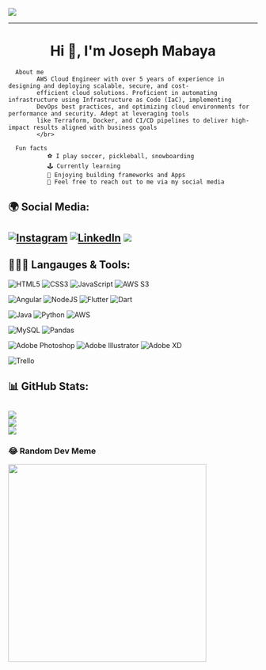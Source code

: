 ![](https://media.licdn.com/dms/image/D5616AQHHQql_NynZ_Q/profile-displaybackgroundimage-shrink_350_1400/0/1701648428937?e=1707350400&v=beta&t=FQDSRuzOCBFwEA2dXEZx6ppEIXJwmpBYQ05DphCTB7Q)


 --------------------------
<h1 align="center" font-family="Helvetica">Hi 👋,  I'm Joseph Mabaya</h1>

<!DOCTYPE html>
<html lang="en">
<head>
    <meta charset="UTF-8">
    <meta name="viewport" content="width=device-width, initial-scale=1.0">

      About me 
            AWS Cloud Engineer with over 5 years of experience in designing and deploying scalable, secure, and cost-
            efficient cloud solutions. Proficient in automating infrastructure using Infrastructure as Code (IaC), implementing
            DevOps best practices, and optimizing cloud environments for performance and security. Adept at leveraging tools
            like Terraform, Docker, and CI/CD pipelines to deliver high-impact results aligned with business goals
            </br>
</head>
<body>

      Fun facts
               ⚽️ I play soccer, pickleball, snowboarding
               🕹️ Currently learning 
               🏁 Enjoying building frameworks and Apps
               📩 Feel free to reach out to me via my social media
</body>
</html>


## 🌍 Social Media:
[![Instagram](https://img.shields.io/badge/Instagram-%23E4405F.svg?logo=Instagram&logoColor=white)](https://instagram.com/joe_mabaya) 
[![LinkedIn](https://img.shields.io/badge/LinkedIn-%230077B5.svg?logo=linkedin&logoColor=white)](https://linkedin.com/in/joemabaya)
[![](https://visitcount.itsvg.in/api?id=mabayajoe&icon=1color=5)](https://visitcount.itsvg.in)
---


## 👨🏽‍💻 Langauges & Tools:

![HTML5](https://img.shields.io/badge/html5-%23E34F26.svg?style=for-the-badge&logo=html5&logoColor=white) 
![CSS3](https://img.shields.io/badge/css3-%231572B6.svg?style=for-the-badge&logo=css3&logoColor=white)
![JavaScript](https://img.shields.io/badge/javascript-%23323330.svg?style=for-the-badge&logo=javascript&logoColor=%23F7DF1E)
![AWS S3](https://img.shields.io/badge/AWS%20S3-%23FF9900.svg?style=for-the-badge&logo=amazon-aws&logoColor=white)

![Angular](https://img.shields.io/badge/angular-%23DD0031.svg?style=for-the-badge&logo=angular&logoColor=white)
![NodeJS](https://img.shields.io/badge/node.js-6DA55F?style=for-the-badge&logo=node.js&logoColor=white) 
![Flutter](https://img.shields.io/badge/Flutter-%2302569B.svg?style=for-the-badge&logo=Flutter&logoColor=white)
![Dart](https://img.shields.io/badge/dart-%230175C2.svg?style=for-the-badge&logo=dart&logoColor=white) 

![Java](https://img.shields.io/badge/java-%23ED8B00.svg?style=for-the-badge&logo=openjdk&logoColor=white)
![Python](https://img.shields.io/badge/python-3670A0?style=for-the-badge&logo=python&logoColor=ffdd54) 
![AWS](https://img.shields.io/badge/AWS-%23FF9900.svg?style=for-the-badge&logo=amazon-aws&logoColor=white) 
 
![MySQL](https://img.shields.io/badge/mysql-%2300000f.svg?style=for-the-badge&logo=mysql&logoColor=white) 
![Pandas](https://img.shields.io/badge/pandas-%23150458.svg?style=for-the-badge&logo=pandas&logoColor=white) 

![Adobe Photoshop](https://img.shields.io/badge/adobe%20photoshop-%2331A8FF.svg?style=for-the-badge&logo=adobe%20photoshop&logoColor=white) 
![Adobe Illustrator](https://img.shields.io/badge/adobe%20illustrator-%23FF9A00.svg?style=for-the-badge&logo=adobe%20illustrator&logoColor=white) 
![Adobe XD](https://img.shields.io/badge/Adobe%20XD-470137?style=for-the-badge&logo=Adobe%20XD&logoColor=#FF61F6) 

![Trello](https://img.shields.io/badge/Trello-%23026AA7.svg?style=for-the-badge&logo=Trello&logoColor=white)

## 📊 GitHub Stats:
![](https://github-readme-stats.vercel.app/api?username=mabayajoe&theme=dark&hide_border=true&include_all_commits=false&count_private=true)<br/>
![](https://github-readme-streak-stats.herokuapp.com/?user=mabayajoe&theme=dark&hide_border=true)<br/>
![](https://github-readme-stats.vercel.app/api/top-langs/?username=mabayajoe&theme=dark&hide_border=true&include_all_commits=false&count_private=true&layout=compact)
---

### 😂 Random Dev Meme
<img src='https://randommeme-five.vercel.app/' style="height: 400px;"/>

